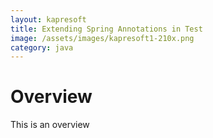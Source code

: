 ```yaml
---
layout: kapresoft
title: Extending Spring Annotations in Test
image: /assets/images/kapresoft1-210x.png
category: java
---
```



# Overview

This is an overview

<!--excerpt-->
